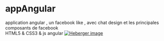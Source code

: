 # appAngular
application angular , un facebook like , avec chat design et les principales composants de facebook  
HTML5 & CSS3 & js angular 
<a href="http://www.hostingpics.net/viewer.php?id=412128angular.jpg"><img src="http://img15.hostingpics.net/thumbs/mini_412128angular.jpg" alt="Heberger image" /></a>

